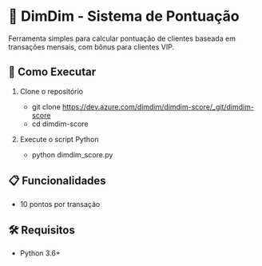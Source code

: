 # 🏦 DimDim - Sistema de Pontuação

Ferramenta simples para calcular pontuação de clientes baseada em transações mensais, com bônus para clientes VIP.

## 🚀 Como Executar

1. Clone o repositório  

    - git clone https://dev.azure.com/dimdim/dimdim-score/_git/dimdim-score
    - cd dimdim-score


3. Execute o script Python  

    - python dimdim_score.py


## 📋 Funcionalidades

- 10 pontos por transação


## 🛠️ Requisitos

- Python 3.6+
